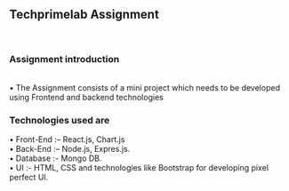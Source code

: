 <h2>Techprimelab Assignment </h2><br>
<h3> Assignment introduction </h3> <br>
• The Assignment consists of a mini project which needs to be developed using Frontend
and backend technologies <br>

<h3>Technologies used are </h3>
• Front-End :– React.js, Chart.js <br>
• Back-End :– Node.js, Expres.js. <br>
• Database :- Mongo DB.  <br>
• UI :- HTML, CSS and technologies like Bootstrap for developing pixel perfect
UI. <br>
